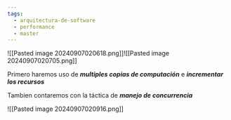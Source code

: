 ```yaml
---
tags:
  - arquitectura-de-software
  - performance
  - master
---
```

![[Pasted image 20240907020618.png]]![[Pasted image 20240907020705.png]]

Primero haremos uso de ***multiples copias de computación*** e ***incrementar los recursos***

Tambien contaremos con la táctica de ***manejo de concurrencia***

![[Pasted image 20240907020916.png]]